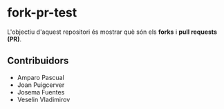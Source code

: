 # fork-pr-test
L'objectiu d'aquest repositori és mostrar què són
els __forks__ i __pull requests (PR)__.

## Contribuidors
- Amparo Pascual
- Joan Puigcerver
- Josema Fuentes
- Veselin Vladimirov
